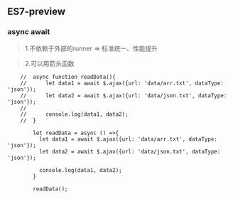 ## ES7-preview

### async await

> 1.不依赖于外部的runner	=>		标准统一、性能提升

> 2.可以用箭头函数

```
	//	async function readData(){
	//		let data1 = await $.ajax({url: 'data/arr.txt', dataType: 'json'});
	//		let data2 = await $.ajax({url: 'data/json.txt', dataType: 'json'});
	//	
	//		console.log(data1, data2);
	//	}
		
		let readData = async () =>{
		  let data1 = await $.ajax({url: 'data/arr.txt', dataType: 'json'});
		  let data2 = await $.ajax({url: 'data/json.txt', dataType: 'json'});
		
		  console.log(data1, data2);
		}
		
		readData();
```
